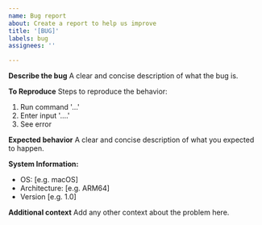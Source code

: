 ```yaml
---
name: Bug report
about: Create a report to help us improve
title: '[BUG]'
labels: bug
assignees: ''

---
```


**Describe the bug**
A clear and concise description of what the bug is.

**To Reproduce**
Steps to reproduce the behavior:
1. Run command '...'
2. Enter input '....'
3. See error

**Expected behavior**
A clear and concise description of what you expected to happen.

**System Information:**
 - OS: [e.g. macOS]
 - Architecture: [e.g. ARM64]
 - Version [e.g. 1.0]

**Additional context**
Add any other context about the problem here.
